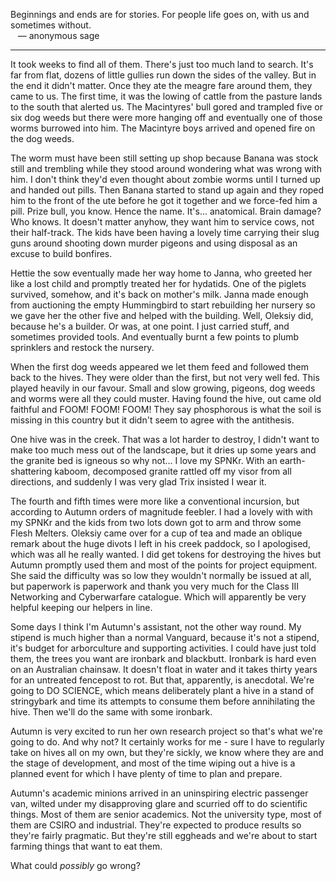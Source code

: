 Beginnings and ends are for stories. For people life goes on, with us and sometimes without.
<br>&nbsp;&nbsp;&nbsp;&mdash; anonymous sage

---

It took weeks to find all of them. There's just too much land to search. It's far from flat, dozens of little gullies run down the sides of the valley. But in the end it didn't matter. Once they ate the meagre fare around them, they came to us. The first time, it was the lowing of cattle from the pasture lands to the south that alerted us. The Macintyres' bull gored and trampled five or six dog weeds but there were more hanging off and eventually one of those worms burrowed into him. The Macintyre boys arrived and opened fire on the dog weeds. 

The worm must have been still setting up shop because Banana was stock still and trembling while they stood around wondering what was wrong with him. I don't think they'd even thought about zombie worms until I turned up and handed out pills. Then Banana started to stand up again and they roped him to the front of the ute before he got it together and we force-fed him a pill. Prize bull, you know. Hence the name. It's... anatomical. Brain damage? Who knows. It doesn't matter anyhow, they want him to service cows, not their half-track. The kids have been having a lovely time carrying their slug guns around shooting down murder pigeons and using disposal as an excuse to build bonfires. 

Hettie the sow eventually made her way home to Janna, who greeted her like a lost child and promptly treated her for hydatids. One of the piglets survived, somehow, and it's back on mother's milk. Janna made enough from auctioning the empty Hummingbird to start rebuilding her nursery so we gave her the other five and helped with the building. Well, Oleksiy did, because he's a builder. Or was, at one point. I just carried stuff, and sometimes provided tools. And eventually burnt a few points to plumb sprinklers and restock the nursery.

When the first dog weeds appeared we let them feed and followed them back to the hives. They were older than the first, but not very well fed. This played heavily in our favour. Small and slow growing, pigeons, dog weeds and worms were all they could muster. Having found the hive, out came old faithful and FOOM! FOOM! FOOM! They say phosphorous is what the soil is missing in this country but it didn't seem to agree with the antithesis.

One hive was in the creek. That was a lot harder to destroy, I didn't want to make too much mess out of the landscape, but it dries up some years and the granite bed is igneous so why not... I love my SPNKr. With an earth-shattering kaboom, decomposed granite rattled off my visor from all directions, and suddenly I was very glad Trix insisted I wear it.

The fourth and fifth times were more like a conventional incursion, but according to Autumn orders of magnitude feebler. I had a lovely with with my SPNKr and the kids from two lots down got to arm and throw some Flesh Melters. Oleksiy came over for a cup of tea and made an oblique remark about the huge divots I left in his creek paddock, so I apologised, which was all he really wanted.  I did get tokens for destroying the hives but Autumn promptly used them and most of the points for project equipment. She said the difficulty was so low they wouldn't normally be issued at all, but paperwork is paperwork and thank you very much for the Class III Networking and Cyberwarfare catalogue. Which will apparently be very helpful keeping our helpers in line.

Some days I think I'm Autumn's assistant, not the other way round. My stipend is much higher than a normal Vanguard, because it's not a stipend, it's budget for arborculture and supporting activities. I could have just told them, the trees you want are ironbark and blackbutt. Ironbark is hard even on an Australian chainsaw. It doesn't float in water and it takes thirty years for an untreated fencepost to rot. But that, apparently, is anecdotal. We're going to DO SCIENCE, which means deliberately plant a hive in a stand of stringybark and time its attempts to consume them before annihilating the hive. Then we'll do the same with some ironbark. 

Autumn is very excited to run her own research project so that's what we're going to do. And why not? It certainly works for me - sure I have to regularly take on hives all on my own, but they're sickly, we know where they are and the stage of development, and most of the time wiping out a hive is a planned event for which I have plenty of time to plan and prepare. 

Autumn's academic minions arrived in an uninspiring electric passenger van, wilted under my disapproving glare and scurried off to do scientific things. Most of them are senior academics. Not the university type, most of them are CSIRO and industrial. They're expected to produce results so they're fairly pragmatic. But they're still eggheads and we're about to start farming things that want to eat them.

What could _possibly_ go wrong?